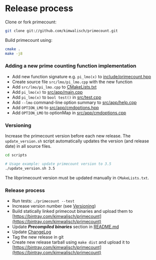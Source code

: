 Release process
===============

Clone or fork primecount:
```sh
git clone git://github.com/kimwalisch/primecount.git
```

Build primecount using:
```sh
cmake .
make -j8
```

### Adding a new prime counting function implementation

* Add new function signature e.g. ```pi_lmo(x)``` to [include/primecount.hpp](include/primecount-internal.hpp)
* Create source file ```src/lmo/pi_lmo.cpp``` with the new function
* Add ```src/lmo/pi_lmo.cpp``` to [CMakeLists.txt](CMakeLists.txt)
* Add ```pi_lmo(x)``` to [src/app/main.cpp](src/app/main.cpp)
* Add ```pi_lmo(x)``` to ```bool test()``` in [src/test.cpp](src/test.cpp)
* Add ```--lmo``` command-line option summary to [src/app/help.cpp](src/app/help.cpp)
* Add ```OPTION_LMO``` to [src/app/cmdoptions.hpp](src/app/cmdoptions.hpp)
* Add ```OPTION_LMO``` to optionMap in [src/app/cmdoptions.cpp](src/app/cmdoptions.cpp)

### Versioning

Increase the primecount version before each new release. The
```update_version.sh``` script automatically updates the version
(and release date) in all source files.

```sh
cd scripts

# Usage example: update primecount version to 3.5
./update_version.sh 3.5
```
The libprimecount version must be updated manually in ```CMakeLists.txt```.

### Release process

* Run tests: ```./primecount --test```
* Increase version number (see <a href="#versioning">Versioning</a>)
* Build statically linked primecout binaries and upload them to [https://bintray.com/kimwalisch/primecount](https://bintray.com/kimwalisch/primecount)
* Update _**Precompiled binaries**_ section in [README.md](README.md)
* Update [ChangeLog](ChangeLog)
* Tag the new release in git
* Create new release tarball using ```make dist``` and upload it to [https://bintray.com/kimwalisch/primecount](https://bintray.com/kimwalisch/primecount)
